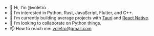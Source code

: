 - 👋 Hi, I’m @voletro
- 👀 I’m interested in Python, Rust, JavaScript, Flutter, and C++.
- 🌱 I’m currently building average projects with [Tauri](https://tauri.studio) and [React Native](https://reactnative.dev).
- 💞️ I’m looking to collaborate on Python things.
- 📫 How to reach me: voletro@gmail.com

<!---
voletro/voletro is a ✨ special ✨ repository because its `README.md` (this file) appears on your GitHub profile.
You can click the Preview link to take a look at your changes.
--->
